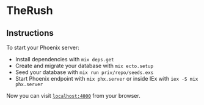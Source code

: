 # TheRush

## Instructions

To start your Phoenix server:

  * Install dependencies with `mix deps.get`
  * Create and migrate your database with `mix ecto.setup`
  * Seed your database with `mix run priv/repo/seeds.exs`
  * Start Phoenix endpoint with `mix phx.server` or inside IEx with `iex -S mix phx.server`

Now you can visit [`localhost:4000`](http://localhost:4000) from your browser.
